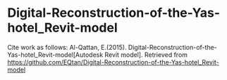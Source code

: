 # Digital-Reconstruction-of-the-Yas-hotel_Revit-model
Cite work as follows:
  Al-Qattan, E.(2015). Digital-Reconstruction-of-the-Yas-hotel_Revit-model[Autodesk Revit model]. Retrieved from https://github.com/EQtan/Digital-Reconstruction-of-the-Yas-hotel_Revit-model
